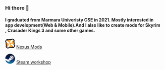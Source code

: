 ### Hi there 👋
#### I graduated from Marmara Univeristy CSE in 2021. Mostly interested in app development(Web & Mobile).And I also like to create mods for Skyrim , Crusader Kings 3 and some other games.

![alt text](https://github.com/senolmurat/senolmurat/blob/main/icons/nexus/nexus-icon-x32.png?raw=true) [Nexus Mods](https://www.nexusmods.com/users/121694898?tab=user+files)

![alt text](https://github.com/senolmurat/senolmurat/blob/main/icons/steam/steam-icon-x32.png?raw=true) [Steam workshop](https://steamcommunity.com/profiles/76561198048820248/myworkshopfiles/)

      

<!--
**senolmurat/senolmurat** is a ✨ _special_ ✨ repository because its `README.md` (this file) appears on your GitHub profile.

Here are some ideas to get you started:

- 🔭 I’m currently working on ...
- 🌱 I’m currently learning ...
- 👯 I’m looking to collaborate on ...
- 🤔 I’m looking for help with ...
- 💬 Ask me about ...
- 📫 How to reach me: ...
- 😄 Pronouns: ...
- ⚡ Fun fact: ...
-->
